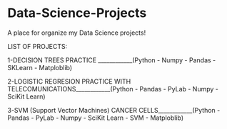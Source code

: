 # Data-Science-Projects
A place for organize my Data Science projects! 

LIST OF PROJECTS:

1-DECISION TREES PRACTICE ____________(Python - Numpy - Pandas - SKLearn - Matploblib) 

2-LOGISTIC REGRESION PRACTICE WITH TELECOMUNICATIONS____________(Python - Pandas - PyLab - Numpy - SciKit Learn)

3-SVM (Support Vector Machines) CANCER CELLS____________(Python - Pandas - PyLab - Numpy - SciKit Learn - SVM - Matploblib)
